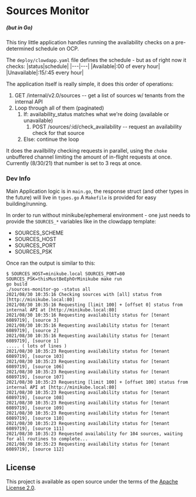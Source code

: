 # Sources Monitor
##### (but in Go)

This tiny little application handles running the availability checks on a pre-determined schedule on OCP.

The `deploy/clowdapp.yaml` file defines the schedule - but as of right now it checks:
|status|schedule|
|---|---|
|Available|:00 of every hour|
|Unavailable|:15/:45 every hour|

The application itself is really simple, it does this order of operations:
1. GET /internal/v2.0/sources -- get a list of sources w/ tenants from the internal API
2. Loop through all of them (paginated)
   1. If: availability_status matches what we're doing (available or unavailable)
      1. POST /sources/:id/check_availability -- request an availability check for that source
   2. Else: continue the loop

It does the availbility checking requests in parallel, using the `choke` unbuffered channel limiting the amount of in-flight requests at once. Currently (8/30/21) that number is set to 3 reqs at once.

### Dev Info

Main Application logic is in `main.go`, the response struct (and other types in the future) will live in `types.go` A `Makefile` is provided for easy building/running.

In order to run without minikube/ephemeral environment - one just needs to provide the `SOURCES_*` variables like in the clowdapp template:
- SOURCES_SCHEME
- SOURCES_HOST
- SOURCES_PORT
- SOURCES_PSK

Once ran the output is similar to this:
```text
$ SOURCES_HOST=minikube.local SOURCES_PORT=80 SOURCES_PSK=thisMustBeEphOrMinikube make run
go build
./sources-monitor-go -status all
2021/08/30 10:35:16 Checking sources with [all] status from [http://minikube.local:80]
2021/08/30 10:35:16 Requesting [limit 100] + [offset 0] status from internal API at [http://minikube.local:80]
2021/08/30 10:35:16 Requesting availability status for [tenant 6089719], [source 3]
2021/08/30 10:35:16 Requesting availability status for [tenant 6089719], [source 2]
2021/08/30 10:35:16 Requesting availability status for [tenant 6089719], [source 1]
..... ( lots of lines )
2021/08/30 10:35:23 Requesting availability status for [tenant 6089719], [source 103]
2021/08/30 10:35:23 Requesting availability status for [tenant 6089719], [source 106]
2021/08/30 10:35:23 Requesting availability status for [tenant 6089719], [source 107]
2021/08/30 10:35:23 Requesting [limit 100] + [offset 100] status from internal API at [http://minikube.local:80]
2021/08/30 10:35:23 Requesting availability status for [tenant 6089719], [source 108]
2021/08/30 10:35:23 Requesting availability status for [tenant 6089719], [source 109]
2021/08/30 10:35:23 Requesting availability status for [tenant 6089719], [source 110]
2021/08/30 10:35:23 Requesting availability status for [tenant 6089719], [source 111]
2021/08/30 10:35:23 Requested availability for 104 sources, waiting for all routines to complete...
2021/08/30 10:35:23 Requesting availability status for [tenant 6089719], [source 112]
```

## License

This project is available as open source under the terms of the [Apache License 2.0](http://www.apache.org/licenses/LICENSE-2.0).
